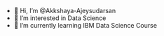 - 👋 Hi, I’m @Akkshaya-Ajeysudarsan
- 👀 I’m interested in Data Science
- 🌱 I’m currently learning IBM Data Science Course

<!---
Akkshaya-Ajeysudarsan/Akkshaya-Ajeysudarsan is a ✨ special ✨ repository because its `README.md` (this file) appears on your GitHub profile.
You can click the Preview link to take a look at your changes.
--->

